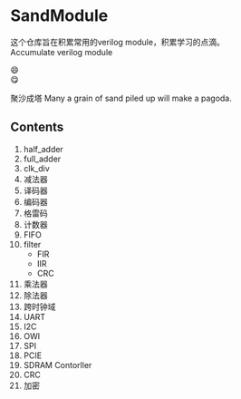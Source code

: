 # SandModule

这个仓库旨在积累常用的verilog module，积累学习的点滴。  
Accumulate verilog module  

:smile:  
:yum:  

聚沙成塔 Many a grain of sand piled up will make a pagoda.

## Contents
01. half_adder
02. full_adder
03. clk_div
04. 减法器
05. 译码器
06. 编码器
07. 格雷码
08. 计数器
09. FIFO
10. filter
	* FIR
	* IIR
	* CRC
11. 乘法器
12. 除法器
13. 跨时钟域
14. UART
15. I2C
16. OWI
17. SPI
18. PCIE
19. SDRAM Contorller
20. CRC
21. 加密


